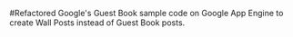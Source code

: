 #Refactored Google's Guest Book sample code on Google App Engine to create Wall Posts instead of Guest Book posts.
